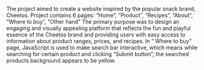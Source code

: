 The project aimed to create a website inspired by the popular snack brand, Cheetos.  Project contains 6 pages: “Home”, “Product”, “Recipes”, “About”, “Where to buy”,  “Other hand”  The primary purpose was to design an engaging and visually appealing platform that reflects the fun and playful essence of the Cheetos brand and providing users with easy access to information about product ranges, prices, and recipes. In “ Where to buy” page, JavaScript is used to make search bar interactive, which means while searching for certain product and clicking “Submit button”,  the searched products background appears to be yellow. 
